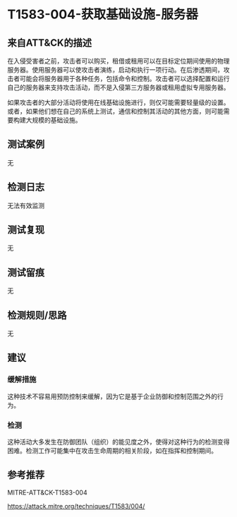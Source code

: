 # T1583-004-获取基础设施-服务器

## 来自ATT&CK的描述

在入侵受害者之前，攻击者可以购买，租借或租用可以在目标定位期间使用的物理服务器。使用服务器可以使攻击者演练，启动和执行一项行动。在后渗透期间，攻击者可能会将服务器用于各种任务，包括命令和控制。攻击者可以选择配置和运行自己的服务器来支持攻击活动，而不是入侵第三方服务器或租用虚拟专用服务器。

如果攻击者的大部分活动将使用在线基础设施进行，则仅可能需要轻量级的设置。或者，如果他们想在自己的系统上测试，通信和控制其活动的其他方面，则可能需要构建大规模的基础设施。

## 测试案例

无

## 检测日志

无法有效监测

## 测试复现

无

## 测试留痕

无

## 检测规则/思路

无

## 建议

### 缓解措施

这种技术不容易用预防控制来缓解，因为它是基于企业防御和控制范围之外的行为。

### 检测

这种活动大多发生在防御团队（组织）的能见度之外，使得对这种行为的检测变得困难。检测工作可能集中在攻击生命周期的相关阶段，如在指挥和控制期间。

## 参考推荐

MITRE-ATT&CK-T1583-004

<https://attack.mitre.org/techniques/T1583/004/>
